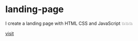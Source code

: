 # landing-page
I create a landing page with HTML CSS and JavaScript 💥💥💥

[visit](https://mahadidev7.github.io/landing-page/)
